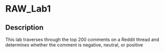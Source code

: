 # RAW_Lab1
## Description
This lab traverses through the top 200 comments on a Reddit thread and
determines whether the comment is negative, neutral, or positive
